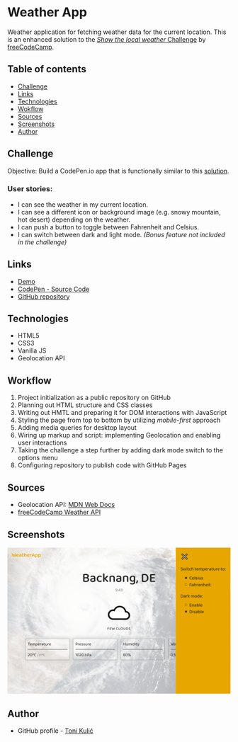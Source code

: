 # Weather App

Weather application for fetching weather data for the current location. This is an enhanced solution to the [_Show the local weather_ Challenge](https://www.freecodecamp.org/learn/coding-interview-prep/take-home-projects/show-the-local-weather) by [freeCodeCamp](https://www.freecodecamp.org).

## Table of contents

-   [Challenge](#challenge)
-   [Links](#links)
-   [Technologies](#technologies)
-   [Wokflow](#workflow)
-   [Sources](#sources)
-   [Screenshots](#screenshots)
-   [Author](#author)

## Challenge

Objective: Build a CodePen.io app that is functionally similar to this [solution](https://codepen.io/freeCodeCamp/full/bELRjV).

### User stories:

-   I can see the weather in my current location.
-   I can see a different icon or background image (e.g. snowy mountain, hot desert) depending on the weather.
-   I can push a button to toggle between Fahrenheit and Celsius.
-   I can switch between dark and light mode. _(Bonus feature not included in the challenge)_

## Links

-   [Demo](https://codepen.io/toni00/full/ExZzXRN)
-   [CodePen - Source Code](https://codepen.io/toni00/pen/ExZzXRN)
-   [GitHub repository](https://github.com/tkulic/weatherapp.github.io)

## Technologies

-   HTML5
-   CSS3
-   Vanilla JS
-   Geolocation API

## Workflow

1. Project initialization as a public repository on GitHub
2. Planning out HTML structure and CSS classes
3. Writing out HMTL and preparing it for DOM interactions with JavaScript
4. Styling the page from top to bottom by utilizing _mobile-first_ approach
5. Adding media queries for desktop layout
6. Wiring up markup and script: implementing Geolocation and enabling user interactions
7. Taking the challenge a step further by adding dark mode switch to the options menu
8. Configuring repository to publish code with GitHub Pages

## Sources

-   Geolocation API: [MDN Web Docs](https://developer.mozilla.org/en-US/docs/Web/API/Geolocation_API)
-   [freeCodeCamp Weather API](https://weather-proxy.freecodecamp.rocks/)

## Screenshots

![Tablet layout](./screenshots/Screenshot.png)

## Author

-   GitHub profile - [Toni Kulić](https://github.com/tkulic)
